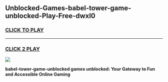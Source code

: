 
## Unblocked-Games-babel-tower-game-unblocked-Play-Free-dwxl0
<h3>
<a href="https://premium76.site?title=babel-tower-game-unblocked&ref=17A">CLICK TO PLAY</a></h3>
<hr>

<h3>
<a href="https://premium76.site?title=babel-tower-game-unblocked&ref=17A">CLICK 2 PLAY</a>
  
</h3>

<a href="https://premium76.site?title=babel-tower-game-unblocked&ref=17A"><img src="https://clearcache.store/games.png"></a>


**babel-tower-game-unblocked games unblocked: Your Gateway to Fun and Accessible Online Gaming**
